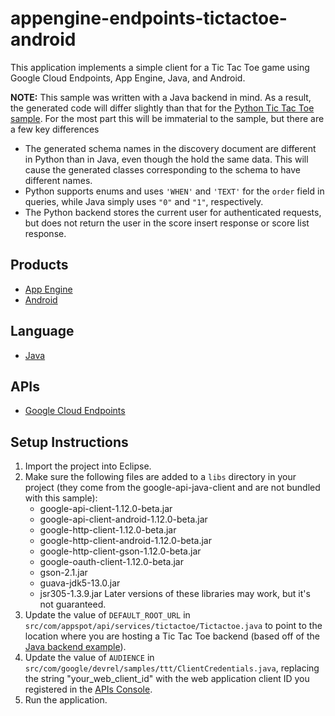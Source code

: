 appengine-endpoints-tictactoe-android
=====================================

This application implements a simple client for a Tic Tac Toe game using
Google Cloud Endpoints, App Engine, Java, and Android.

**NOTE:** This sample was written with a Java backend in mind. As a result, 
the generated code will differ slightly than that for the [Python Tic Tac
Toe sample][7]. For the most part this will be immaterial to the sample,
but there are a few key differences
- The generated schema names in the discovery document are different in Python
  than in Java, even though the hold the same data. This will cause the generated
  classes corresponding to the schema to have different names.
- Python supports enums and uses `'WHEN'` and `'TEXT'` for the `order` field in
  queries, while Java simply uses `"0"` and `"1"`, respectively.
- The Python backend stores the current user for authenticated requests, but does
  not return the user in the score insert response or score list response.

## Products
- [App Engine][1]
- [Android][2]

## Language
- [Java][3]

## APIs
- [Google Cloud Endpoints][4]

## Setup Instructions
1. Import the project into Eclipse.
2. Make sure the following files are added to a `libs` directory in your
   project (they come from the google-api-java-client and are not bundled with
   this sample):
    - google-api-client-1.12.0-beta.jar
    - google-api-client-android-1.12.0-beta.jar
    - google-http-client-1.12.0-beta.jar
    - google-http-client-android-1.12.0-beta.jar
    - google-http-client-gson-1.12.0-beta.jar
    - google-oauth-client-1.12.0-beta.jar
    - gson-2.1.jar
    - guava-jdk5-13.0.jar
    - jsr305-1.3.9.jar
   Later versions of these libraries may work, but it's not guaranteed.
3. Update the value of `DEFAULT_ROOT_URL` in
   `src/com/appspot/api/services/tictactoe/Tictactoe.java` to point to the
   location where you are hosting a Tic Tac Toe backend (based off of the [Java
   backend example][5]).
4. Update the value of `AUDIENCE` in
   `src/com/google/devrel/samples/ttt/ClientCredentials.java`, replacing the
   string "your_web_client_id" with the web application client ID you
   registered in the [APIs Console][6].
5. Run the application.

[1]: https://developers.google.com/appengine
[2]: http://developer.android.com/index.html
[3]: http://java.com/en/
[4]: https://developers.google.com/appengine/docs/java/endpoints/
[5]: https://github.com/GoogleCloudPlatform/appengine-endpoints-tictactoe-java
[6]: https://code.google.com/apis/console
[7]:  https://github.com/GoogleCloudPlatform/appengine-endpoints-tictactoe-python
